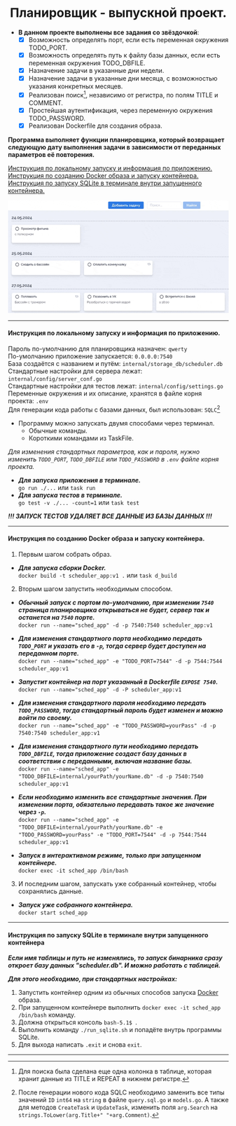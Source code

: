<div align="center"> <h1 align="center"> Планировщик - выпускной проект. </h1> </div>

- __В данном проекте выполнены все задания со звёздочкой__:
    - [x] Возможность определять порт, если есть переменная окружения TODO_PORT.
    - [x] Возможность определять путь к файлу базы данных, если есть переменная окружения TODO_DBFILE.
    - [x] Назначение задачи в указанные дни недели.
    - [x] Назначение задачи в указанные дни месяца, с возможностью указания конкретных месяцев.
    - [x] Реализован поиск[^1], независимо от регистра, по полям TITLE и COMMENT.
    - [x] Простейшая аутентификация, через переменную окружения TODO_PASSWORD.
    - [x] Реализован Dockerfile для создания образа.

__Программа выполняет функции планировщика, который возвращает следующую дату выполнения задачи в зависимости от переданных параметров её повторения.__

[Инструкция по локальному запуску и информация по приложению.](#local)\
[Инструкция по созданию Docker образа и запуску контейнера.](#docker)\
[Инструкция по запуску SQLite в терминале внутри запущенного контейнера.](#sqlite)

![logo](/internal/web/logo.gif)

<a name="local"></a>
***
#### Инструкция по локальному запуску и информация по приложению.

Пароль по-умолчанию для планировщика назначен: ```qwerty```\
По-умолчанию приложение запускается: ```0.0.0.0:7540```\
База создаётся c названием и путём: ```internal/storage_db/scheduler.db```\
Стандартные настройки для сервера лежат: ```internal/config/server_conf.go```\
Стандартные настройки для тестов лежат: ```internal/config/settings.go```\
Переменные окружения и их описание, хранятся в файле корня проекта: ```.env```\
Для генерации кода работы с базами данных, был использован: ```SQLC```[^2]

- Программу можно запускать двумя способами через терминал.
    - Обычные команды. 
    - Короткими командами из TaskFile.

_Для изменения стандартных параметров, как и пароля, нужно изменить ```TODO_PORT```, ```TODO_DBFILE``` или ```TODO_PASSWORD``` в ```.env``` файле корня проекта._
</div>

- ___Для запуска приложения в терминале.___\
```go run ./...``` или ```task run```
- ___Для запуска тестов в терминале.___\
```go test -v ./... -count=1``` или ```task test```

___!!! ЗАПУСК ТЕСТОВ УДАЛЯЕТ ВСЕ ДАННЫЕ ИЗ БАЗЫ ДАННЫХ !!!___

<a name="docker"></a>
***
#### Инструкция по созданию Docker образа и запуску контейнера.

1) Первым шагом собрать образ.

- ___Для запуска сборки Docker.___\
```docker build -t scheduler_app:v1 .``` или ```task d_build```

2) Вторым шагом запустить необходимым способом.

- ___Обычный запуск с портом по-умолчанию, при изменении ```7540``` страница планировщика открываться не будет, сервер так и останется на ```7540``` порте.___\
```docker run --name="sched_app" -d -p 7540:7540 scheduler_app:v1```

- ___Для изменения стандартного порта необходимо передать ```TODO_PORT``` и указать его в ```-p```, тогда сервер будет доступен на переданном порте.___\
```docker run --name="sched_app" -e "TODO_PORT=7544" -d -p 7544:7544 scheduler_app:v1```

- ___Запустит контейнер на порт указанный в Dockerfile ```EXPOSE 7540```.___\
```docker run --name="sched_app" -d -P scheduler_app:v1```

- ___Для изменения стандартного пароля необходимо передать ```TODO_PASSWORD```, тогда стандартный пароль будет изменен и можно войти по своему.___\
```docker run --name="sched_app" -e "TODO_PASSWORD=yourPass" -d -p 7540:7540 scheduler_app:v1```

- ___Для изменения стандартного пути необходимо передать ```TODO_DBFILE```, тогда приложение создаст базу данных в соответствии с переданными, включая название базы.___\
```docker run --name="sched_app" -e "TODO_DBFILE=internal/yourPath/yourName.db" -d -p 7540:7540 scheduler_app:v1```

- ___Если необходимо изменить все стандартные значения. При изменении порта, обязательно передавать такое же значение через ```-p```.___\
```docker run --name="sched_app" -e "TODO_DBFILE=internal/yourPath/yourName.db" -e "TODO_PASSWORD=yourPass" -e "TODO_PORT=7544" -d -p 7544:7544 scheduler_app:v1```

- ___Запуск в интерактивном режиме, только при запущенном контейнере.___\
```docker exec -it sched_app /bin/bash```

3) И последним шагом, запускать уже собранный контейнер, чтобы сохранялись данные.

- ___Запуск уже собранного контейнера.___\
```docker start sched_app```

<a name="sqlite"></a>
***
 #### Инструкция по запуску SQLite в терминале внутри запущенного контейнера

___Если имя таблицы и путь не изменялись, то запуск бинарника сразу откроет базу данных "scheduler.db". И можно работать с таблицей.___

___Для этого необходимо, при стандартных настройках:___
1. Запустить контейнер одним из обычных способов запуска [Docker](#docker) образа.
2. При запущенном контейнере выполнить ```docker exec -it sched_app /bin/bash``` команду.
3. Должна открыться консоль ```bash-5.1$ ```.
4. Выполнить команду ```./run_sqlite.sh``` и попадёте внутрь программы SQLite.
5. Для выхода написать ```.exit``` и снова ```exit```.

***

[^1]: Для поиска была сделана еще одна колонка в таблице, которая хранит данные из TITLE и REPEAT в нижнем регистре.
[^2]: После генерации нового кода SQLC необходимо заменить все типы значений ```ID``` ```int64``` на ```string``` в файле ```query.sql.go``` и ```models.go```. А также для методов ```CreateTask``` и ```UpdateTask```, изменить поля ```arg.Search``` на ```strings.ToLower(arg.Title+" "+arg.Comment)```.